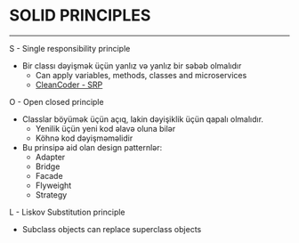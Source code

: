 # SOLID PRINCIPLES

---

S - Single responsibility principle
* Bir classı dəyişmək üçün yanlız və yanlız bir səbəb olmalıdır
  * Can apply variables, methods, classes and microservices
  * [CleanCoder - SRP](https://blog.cleancoder.com/uncle-bob/2014/05/08/SingleReponsibilityPrinciple.html)


O - Open closed principle
* Classlar böyümək üçün açıq, lakin dəyişiklik üçün qapalı olmalıdır. 
  * Yenilik üçün yeni kod əlavə oluna bilər
  * Köhnə kod dəyişməməlidir
* Bu prinsipə aid olan design patternlər:
  * Adapter
  * Bridge
  * Facade
  * Flyweight 
  * Strategy

L - Liskov Substitution principle
* Subclass objects can replace superclass objects